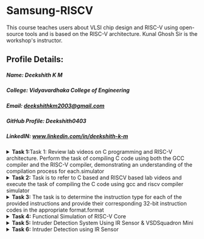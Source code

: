 # Samsung-RISCV
This course teaches users about VLSI chip design and RISC-V using open-source tools and is based on the RISC-V architecture. Kunal Ghosh Sir is the workshop's instructor.
## Profile Details:
##### Name: Deekshith K M
##### College: Vidyavardhaka College of Engineering
##### Email: deekshithkm2003@gmail.com
##### GitHub Profile: Deekshith0403
##### LinkedIN: www.linkedin.com/in/deekshith-k-m 
<details>
<summary><b>Task 1:</b>Task 1: Review lab videos on C programming and RISC-V architecture. Perform the task of compiling C code using both the GCC compiler and the RISC-V compiler, demonstrating an understanding of the compilation process for each.simulator</summary>   
<br>

##### Task 1: Review lab videos on C programming and RISC-V architecture. Perform the task of compiling C code using both the GCC compiler and the RISC-V compiler, demonstrating an understanding of the compilation process for each.

## C and RISC-V Programming Labs
This repository provides a detailed guide to compiling C programs and generating assembly code using both the standard GCC compiler and the RISC-V GCC compiler. It covers all essential steps and explanations for understanding the compilation and debugging workflows.

### Lab 1: Working with C Language
#### Compiling a .c File Locally
   1. Launch the bash terminal and navigate to the directory where you want to create your source file.
   2. Use the following command to create and open a new .c file for editing:
      
   ``` sh
   gedit sum_1ton.c
   ```

   ![s2](https://github.com/user-attachments/assets/d4988890-b199-42e9-b019-89f7064a3a99)
   
   3. Save your changes and compile the program with the following commands:
      
   ``` sh
   gcc sum_1ton.c
   ./a.out
   ```

   ![s4](https://github.com/user-attachments/assets/4c9efc95-21fc-4adc-9f4d-19d888500e7f)
   
   Compilation and execution are now complete.
   
   ### Lab 2: Programming with RISC-V
   #### Compiling a Program Using the RISC-V GCC Compiler
   1. Confirm that the RISC-V GCC compiler is installed and properly set up on your system.
   2. Check the contents of the .c file using the cat command:
      
      ``` sh
      cat sum_1ton.c
      ```
      
      ![s6](https://github.com/user-attachments/assets/e37bf503-24ff-4fa8-b954-18cb81f32682)
      
   4. Compile the program for RISC-V architecture with the following command:
      
      ``` sh
      riscv64-unknown-elf-gcc -O1 -mabi=lp64 -march=rv64i -o sum_1ton.o sum_1ton.c
      ```
   6. To view the assembly code, disassemble the compiled object file:
      
      ``` sh
      riscv64-unknown-elf-objdump -d sum_1ton.o
      ```
      
      ![s12](https://github.com/user-attachments/assets/74485935-6d5d-44a9-9f0a-18141b5da482)
      
   8. Use the /main search command in the terminal to find the main function in the disassembled output.

      ![s17](https://github.com/user-attachments/assets/20fad9fb-5d2a-4f6a-ba4f-b746b8e29a09)

  ### Explanation of Commands and Options:
  1. -mabi=lp64: Sets the Application Binary Interface (ABI) for 64-bit data types, suitable for RISC-V 64-bit architecture.
  2. -march=rv64i: Specifies the RISC-V 64-bit integer instruction set architecture.
  3. -O1: Activates basic optimization to improve performance without significantly increasing compilation time.
  4. riscv64-unknown-elf-objdump: This utility disassembles RISC-V binaries, allowing you to analyze and debug the code structure efficiently.
</details>

<details>   
<summary><b>Task 2:</b> Task is to refer to C based and RISCV based lab videos and execute the task of compiling the C code using gcc and riscv compiler simulator</summary>   
<br>

##### Task 2:Task is to refer to C based and RISCV based lab videos and execute the task of compiling the C code using gcc and riscv compiler simulator
## RISC-V ISA Simulation with SPIKE
This repository offers guidance on setting up and using SPIKE, a RISC-V ISA simulator, along with the Proxy Kernel (pk) for executing programs. It includes detailed instructions to install the required tools, perform simulations, and debug RISC-V programs efficiently. Follow the steps provided to get started with RISC-V development using SPIKE.

## About SPIKE
SPIKE is a C++-based open-source simulator for the RISC-V ISA. It provides an efficient environment for testing and debugging RISC-V programs, offering support for both standalone applications and complete operating systems like Linux, without requiring physical hardware.

## Simulating RISC-V with SPIKE
To verify the setup, compile and run a sample program (`sum_1ton.c`) using both the GCC compiler and the RISC-V toolchain.
### Using GCC Compiler:
~~~ sh
gcc add.c
./a.out
~~~
![VirtualBox_vdsworkshop_14_01_2025_00_04_48](https://github.com/user-attachments/assets/a781d490-d3a0-47a8-a8c7-153ecc32d427)

### Using RISC-V Compiler:
``` sh
spike pk add.o
```
## Analyzing the Assembly Code
### Objdump Analysis:
Generate the corresponding assembly code using the following command:
``` sh
riscv64-unknown-elf-objdump -d sum_1ton.o | less
```
![VirtualBox_vdsworkshop_13_01_2025_19_54_18](https://github.com/user-attachments/assets/9434e51b-379a-431e-ac19-4fb4e9031e41)

### Debugging with SPIKE:
1. Open the debugger using the command:
``` sh
spike -d pk product.o
```
2. Perform debugging operations in the terminal.
## Optimization Levels
Snapshots of the RISC-V object dump at various optimization levels (-O1 and -Ofast) offer valuable insights into the impact of compiler optimizations on the generated assembly code. Use these options during compilation to examine the differences.

-O1 Optimization

-Ofast Optimization
![image](https://github.com/user-attachments/assets/f840b18c-79b8-4e2c-a0d2-1de07ff47a8a)

</details>
<details>
<summary><b>Task 3:</b> The task is to determine the instruction type for each of the provided instructions and provide their corresponding 32-bit instruction codes in the appropriate format.format</summary>

# Understanding RISC-V and Its Instruction Formats
## Understanding RISC-V and Its Instruction Formats

### About RISC-V
RISC-V is an open-source Instruction Set Architecture (ISA) designed to empower developers in creating processors optimized for specific applications. Rooted in the Reduced Instruction Set Computer (RISC) principles, RISC-V marks the fifth iteration of processors developed under this concept. Its open and license-free model allows developers to use RISC-V without incurring licensing fees, offering an attractive alternative to proprietary processor technologies.

### RISC-v Instruction Formats
The instruction format of a processor specifies the structure of machine language instructions for execution. These instructions consist of binary code (0s and 1s), with each segment indicating details about data locations and the operations to execute. In RISC-V, there are six main instruction formats:
1. **R-format**
2. **I-format**
3. **S-format**
4. **B-format**
5. **U-format**
6. **J-format**

   ![instruction_formats](https://github.com/user-attachments/assets/a661f728-f5d5-493d-a4d9-d4a79b53618a)

Let’s examine each format in detail.

---

#### 1. R-type Instruction
R-type (Register-type) instructions perform operations directly on registers instead of memory locations. These instructions are primarily used for arithmetic and logical computations. Each R-type instruction is 32 bits long and is divided into six distinct fields:

##### Structure:

| Field Name | Size  | Description                            |
|------------|-------|----------------------------------------|
| Opcode     | 7 bits| Determines the instruction type        |
| rd         | 5 bits| Destination register                  |
| func3      | 3 bits| Specifies the type of operation       |
| rs1        | 5 bits| First source register                 |
| rs2        | 5 bits| Second source register                |
| func7      | 7 bits| Additional operation specification    |

##### Example: SUB Instruction (R-type)

**Instruction:** `SUB r12, r8, r3`  
- **Operation:** Subtracts the value in register `r3` from the value in `r8`, storing the result in `r12`.  

**Field Breakdown:**  
- **Opcode:** `0110011`  
- **rd (Destination):** `r12` -> `01100`  
- **rs1 (Source 1):** `r8` -> `01000`  
- **rs2 (Source 2):** `r3` -> `00011`  
- **func3:** `000`  
- **func7:** `0100000`  

**32-bit Instruction:**  
`0100000_00011_01000_000_01100_0110011`
##### Example: AND Instruction (R-type)

**Instruction:** `AND r11, r2, r5`  
- **Operation:** Performs a bitwise AND operation between the values in registers `r2` and `r5`, storing the result in `r11`.  

**Field Breakdown:**  
- **Opcode:** `0110011`  
- **rd (Destination):** `r11` -> `01011`  
- **rs1 (Source 1):** `r2` -> `00010`  
- **rs2 (Source 2):** `r5` -> `00101`  
- **func3:** `111`  
- **func7:** `0000000`  

**32-bit Instruction:**  
`0000000_00101_00010_111_01011_0110011`

##### Example: OR Instruction (R-type)

**Instruction:** `OR r13, r6, r7`  
- **Operation:** Performs a bitwise OR operation between the values in registers `r6` and `r7`, storing the result in `r13`.  

**Field Breakdown:**  
- **Opcode:** `0110011`  
- **rd (Destination):** `r13` -> `01101`  
- **rs1 (Source 1):** `r6` -> `00110`  
- **rs2 (Source 2):** `r7` -> `00111`  
- **func3:** `110`  
- **func7:** `0000000`  

**32-bit Instruction:**  
`0000000_00111_00110_110_01101_0110011`

  ![R-type_instruction_format](https://github.com/user-attachments/assets/83cd50ac-ab4e-47f5-abb7-5d7acf583b35)

---

#### 2. I-type Instruction
I-type (Immediate-type) instructions operate using a combination of a register and an immediate (constant) value. They are commonly utilized for load operations and computations involving immediate values.

##### Structure:

| Field Name | Size  | Description                            |
|------------|-------|----------------------------------------|
| Opcode     | 7 bits| Determines the instruction type        |
| rd         | 5 bits| Destination register                  |
| func3      | 3 bits| Specifies the type of operation       |
| rs1        | 5 bits| Source register                       |
| imm[11:0]  | 12 bits| Immediate value                      |

##### Example: ORI Instruction (I-type)

**Instruction:** `ORI r10, r3, 15`  
- **Operation:** Performs a bitwise OR operation between the value in `r3` and the immediate value `15`, storing the result in `r10`.  

**Field Breakdown:**  
- **Opcode:** `0010011`  
- **rd (Destination):** `r10` -> `01010`  
- **rs1 (Source):** `r3` -> `00011`  
- **imm[11:0] (Immediate):** `000000001111`  
- **func3:** `110`  

**32-bit Instruction:**  
`000000001111_00011_110_01010_0010011`

  ![I-type_instruction_format](https://github.com/user-attachments/assets/4093ac10-bf93-4fdf-be25-8f062c2fdf5c)

---

#### 3. S-type Instruction

S-type (Store-type) instructions store register values into memory locations.

##### Structure:

| Field Name | Size  | Description                            |
|------------|-------|----------------------------------------|
| Opcode     | 7 bits| Determines the instruction type        |
| rs1        | 5 bits| Base address register                 |
| rs2        | 5 bits| Source register                       |
| imm[11:5]  | 7 bits| Upper immediate value                  |
| imm[4:0]   | 5 bits| Lower immediate value                  |
| func3      | 3 bits| Specifies the type of operation       |

##### Example: SB Instruction (S-type)

**Instruction:** `SB r5, 4(r2)`  
- **Operation:** Stores the least significant byte of the value in `r5` into the memory at the address `r2 + 4`.  

**Field Breakdown:**  
- **Opcode:** `0100011`  
- **rs1 (Base Address):** `r2` -> `00010`  
- **rs2 (Source):** `r5` -> `00101`  
- **imm[11:5] (Upper Immediate):** `0000000`  
- **imm[4:0] (Lower Immediate):** `00100`  
- **func3:** `000`  

**32-bit Instruction:**  
`0000000_00101_00010_000_00100_0100011`

  ![image](https://github.com/user-attachments/assets/01eee62a-1120-4884-a251-2a9bb4df79f5)

---

#### 4. B-type Instruction

B-type (Branch-type) instructions are used for branching operations that depend on specific conditions.

##### Structure:

| Field Name | Size  | Description                            |
|------------|-------|----------------------------------------|
| Opcode     | 7 bits| Determines the instruction type        |
| rs1        | 5 bits| Source register 1                      |
| rs2        | 5 bits| Source register 2                      |
| imm[12|10:5|4:1|11] | 13 bits| Branch offset                |
| func3      | 3 bits| Specifies the condition for branching |

##### Example: BEQ Instruction (B-type)

**Instruction:** `BEQ r2, r3, 16`  
- **Operation:** Branches to the address `PC + 16` if the value in `r2` is equal to the value in `r3`.  

**Field Breakdown:**  
- **Opcode:** `1100011`  
- **rs1:** `r2` -> `00010`  
- **rs2:** `r3` -> `00011`  
- **imm[12|10:5|4:1|11]:** `0000010000`  
- **func3:** `000`  

**32-bit Instruction:**  
`0000000_00011_00010_000_10000_1100011`

##### Example: BNE Instruction (B-type)

**Instruction:** `BNE r1, r2, 10`  
- **Operation:** Branches to the address `PC + 10` if the value in `r1` is not equal to the value in `r2`.  

**Field Breakdown:**  
- **Opcode:** `1100011`  
- **rs1:** `r1` -> `00001`  
- **rs2:** `r2` -> `00010`  
- **imm[12|10:5|4:1|11]:** `0000010100`  
- **func3:** `001`  

**32-bit Instruction:**  
`0000000_00010_00001_001_01000_1100011`
  
  ![B_type_instruction_format](https://github.com/user-attachments/assets/f546b492-4b2c-4857-bc4b-a4d45846ca0e)

---

#### 5. U-type Instruction

U-type (Upper Immediate) instructions are used to load immediate values into the destination register, typically placing the immediate value in the upper 20 bits of the register.

##### Structure:

| Field Name | Size  | Description                            |
|------------|-------|----------------------------------------|
| Opcode     | 7 bits| Determines the instruction type        |
| rd         | 5 bits| Destination register                   |
| imm[31:12] | 20 bits| Upper immediate value                 |

  ![U-type_instruction_format](https://github.com/user-attachments/assets/c0e9c34f-c3ad-4bcc-9538-df11e68ef4ab)

---

#### 6. J-type Instruction

J-type (Jump-type) instructions are used to perform jump operations, typically employed for control flow changes such as loops and function calls.

##### Structure:

| Field Name | Size  | Description                            |
|------------|-------|----------------------------------------|
| Opcode     | 7 bits| Determines the instruction type        |
| rd         | 5 bits| Destination register                   |
| imm[20|10:1|11|19:12] | 20 bits| Jump offset                |

  ![J-type_instruction_format](https://github.com/user-attachments/assets/b367fe02-c1f8-45d0-9f54-020794f17117)

---
# RISC-V 15 Unique Instructions and Their 32-Bit Machine Codes

This repository documents 15 unique RISC-V instructions extracted from an object file, along with their corresponding 32-bit machine codes and instruction formats. This serves as a reference for understanding the RISC-V assembly language and its instruction encodings.

![obj](https://github.com/user-attachments/assets/26ce0a34-2824-4e89-baa8-06f51078857d)

---

## List of Instructions and Machine Codes

1. **`lui a0, 0x21` (Load Upper Immediate)**  
   - **Format**: U-type  
   - **Opcode**: `0110111`  
   - **Machine Code**: `0x00021537`  
   - **Binary**: `00000000001000010101000000110111`

2. **`li a3, 50` (Load Immediate)**  
   - **Format**: I-type  
   - **Opcode**: `0010011`  
   - **Machine Code**: `0x03200693`  
   - **Binary**: `00000011001000000000011010010011`

3. **`li a2, 5` (Load Immediate)**  
   - **Format**: I-type  
   - **Opcode**: `0010011`  
   - **Machine Code**: `0x00500613`  
   - **Binary**: `00000000010100000000001100010011`

4. **`li a1, 10` (Load Immediate)**  
   - **Format**: I-type  
   - **Opcode**: `0010011`  
   - **Machine Code**: `0x00a00593`  
   - **Binary**: `00000000101000000000001100110011`

5. **`addi a0, a0, 352` (Add Immediate)**  
   - **Format**: I-type  
   - **Opcode**: `0010011`  
   - **Machine Code**: `0x16050513`  
   - **Binary**: `00010110000001010000000001010011`

6. **`j 103f4` (Jump)**  
   - **Format**: J-type  
   - **Opcode**: `1101111`  
   - **Machine Code**: `0x3300006f`  
   - **Binary**: `00110011000000000000000001101111`

7. **`auipc a5, 0xffff0` (Add Upper Immediate to PC)**  
   - **Format**: U-type  
   - **Opcode**: `0010111`  
   - **Machine Code**: `0xffff0797`  
   - **Binary**: `11111111111111110000011110010111`

8. **`addi a5, a5, -200` (Add Immediate)**  
   - **Format**: I-type  
   - **Opcode**: `0010011`  
   - **Machine Code**: `0xf3878793`  
   - **Binary**: `11110011000001111000111110010011`

9. **`beqz a5, 100e0` (Branch if Equal to Zero)**  
   - **Format**: B-type  
   - **Opcode**: `1100011`  
   - **Machine Code**: `0x00078863`  
   - **Binary**: `00000000000001111000100001100011`

10. **`ret` (Return)**  
    - **Format**: I-type  
    - **Opcode**: `1100111`  
    - **Machine Code**: `0x00008067`  
    - **Binary**: `00000000000010000000011001110111`

11. **`auipc gp, 0x13` (Add Upper Immediate to PC)**  
    - **Format**: U-type  
    - **Opcode**: `0010111`  
    - **Machine Code**: `0x00013197`  
    - **Binary**: `00000000000000010011000110010111`

12. **`addi gp, gp, -1756` (Add Immediate)**  
    - **Format**: I-type  
    - **Opcode**: `0010011`  
    - **Machine Code**: `0x92418193`  
    - **Binary**: `10010010000000011000000110010011`

13. **`sub a2, a2, a0` (Subtract)**  
    - **Format**: R-type  
    - **Opcode**: `0110011`  
    - **Machine Code**: `0x40a60633`  
    - **Binary**: `01000010100110000000001100011011`

14. **`jal ra, 102d4` (Jump and Link)**  
    - **Format**: J-type  
    - **Opcode**: `1101111`  
    - **Machine Code**: `0x1d4000ef`  
    - **Binary**: `00011101010000000000000011101111`

15. **`lw a0, 0(sp)` (Load Word)**  
    - **Format**: I-type  
    - **Opcode**: `0000011`  
    - **Machine Code**: `0x00012503`  
    - **Binary**: `00000000000000010010010010100011`

---

</details>

<details>
<summary><b>Task 4:</b> Functional Simulation of RISC-V Core</summary>   
<br>

## 2. BLOCK DIAGRAM OF RISC-V RV32I
![image](https://user-images.githubusercontent.com/110079631/181293948-beb8622c-7696-4b06-b6c9-eeab9b8ab9d3.png)

## 3. INSTRUCTION SET OF RISC-V RV32I
![image](https://user-images.githubusercontent.com/110079631/181298133-60269bc2-01da-4b5c-8b42-69057b8dc15c.png)

# RISC-V Core Functional Simulation 
## 4. FUNCTIONAL SIMULATION

### 4.1 About iverilog and gtkwave
- Icarus Verilog is an implementation of the Verilog hardware description language.
- GTKWave is a fully featured GTK+ v1. 2 based wave viewer for Unix and Win32 which reads Ver Structural Verilog Compiler generated AET files as well as standard Verilog VCD/EVCD files and allows their viewing.

### 4.2 Installing iverilog and gtkwave

- **For Ubuntu**

 Open your terminal and type the following to install iverilog and GTKWave
 ```
 $   sudo apt get update
 $   sudo apt get install iverilog gtkwave
 ```

- **To clone the repository and download the netlist files for simulation , enter the following commands in your terminal.**

 ```
 $ git clone https://github.com/vinayrayapati/iiitb_rv32i
 $ cd iiitb_rv32i
 ```
- **To simulate and run the verilog code , enter the following commands in your terminal.**

```
$ iverilog -o iiitb_rv32i iiitb_rv32i.v iiitb_rv32i_tb.v
$ ./iiitb_rv32i
```
- **To see the output waveform in gtkwave, enter the following commands in your terminal.**

`$ gtkwave iiitb_rv32i.vcd`

Installed iverilog and GTKwave 

![VirtualBox_vdsworkshop_23_01_2025_16_56_05](https://github.com/user-attachments/assets/9727fdde-e6b7-42ff-b868-6c2182a4ce8f)

---

A directory named chethan was created 
```bash
mkdir chethan
```
The following commands were executed

![VirtualBox_vdsworkshop_23_01_2025_16_17_14](https://github.com/user-attachments/assets/bcec5209-824e-4cb2-94b1-ffa63434993c)

---

The below waveform was generated

![VirtualBox_vdsworkshop_23_01_2025_16_26_23](https://github.com/user-attachments/assets/52081c24-a338-4b58-a910-434054968ef2)

---

### Now analysing the output waveform of various instructions

Instruction 1: ADD R6, R2, R1 

![VirtualBox_vdsworkshop_03_02_2025_19_32_43](https://github.com/user-attachments/assets/4dabab4c-ee6a-42d0-ba4f-5af076e7c9ee)

---

Instruction 2: SUB R7, R1, R2

![VirtualBox_vdsworkshop_03_02_2025_19_34_13](https://github.com/user-attachments/assets/f6df1f47-829b-41e7-baf9-7039a116425e)

---

Instruction 3: AND R8, R1, R3

![VirtualBox_vdsworkshop_03_02_2025_19_35_54](https://github.com/user-attachments/assets/71340e1f-7abc-49a8-8877-7bcb861f5b29)

---

Instruction 4: OR R9, R2, R5

![VirtualBox_vdsworkshop_03_02_2025_19_36_55](https://github.com/user-attachments/assets/c4cd1c52-4895-4fce-9c40-f32f600794b7)

---

Instruction 5: XOR R10, R1, R4

![VirtualBox_vdsworkshop_03_02_2025_19_39_38](https://github.com/user-attachments/assets/d1202e87-d9b7-4890-b943-8a479b18cdcc)

---

Instruction 6: SLT R1, R2, R4

![VirtualBox_vdsworkshop_03_02_2025_19_40_14](https://github.com/user-attachments/assets/249d7109-25df-46ff-bd65-cbe9d837e915)

---

Instruction 7: ADDI R12, R4, 5

![VirtualBox_vdsworkshop_03_02_2025_19_43_32](https://github.com/user-attachments/assets/27f5f1e1-6d4f-4d20-9c49-2f7d624f5cf5)

---

Instruction 8: BEQ R0, R0, 15

![VirtualBox_vdsworkshop_03_02_2025_19_49_59](https://github.com/user-attachments/assets/a4ac6de4-3744-42da-a8f4-89814867c7f1)

---

Instruction 9:sw r3,r1,2

![VirtualBox_vdsworkshop_03_02_2025_20_17_08](https://github.com/user-attachments/assets/38bb8f76-c631-4485-86c9-d512f7d70039)

---

Instruction 10:lw r13,r1,2

![VirtualBox_vdsworkshop_03_02_2025_19_54_24](https://github.com/user-attachments/assets/829be81f-d76c-4d03-b815-683f23a9f78d)

---

Full 5-stage instruction pipeline and pc-increment description Waveform is given below:

![VirtualBox_vdsworkshop_03_02_2025_19_57_19](https://github.com/user-attachments/assets/abc1afa2-2cfe-4d47-b8c8-37ef74456910)


</details>

<details>
<summary><b>Task 5:</b> Intruder Detection System Using IR Sensor & VSDSquadron Mini</summary>   
<br>
   
# 🚀 Intruder Detection System Using IR Sensor & VSDSquadron Mini  

![Circuit Diagram](https://github.com/user-attachments/assets/6c766d4c-65ed-44d8-8b0b-a8b40a8989a1)  

## 📌 Overview  

The **Intruder Detection System** is a **real-time security solution** that detects unauthorized movement using an **Infrared (IR) sensor** and processes signals with the **VSDSquadron Mini FPGA board**. Upon detecting an intruder, the system **triggers an alert mechanism** such as a buzzer or LED.  

This project provides an **efficient, scalable, and cost-effective security solution** that can be further enhanced with **wireless communication, AI-based recognition, and cloud integration**.  

---

## 🎯 Features  
✔ **Real-time intrusion detection** using an IR sensor  
✔ **FPGA-based signal processing** for fast response  
✔ **Customizable alert mechanism** (buzzer, LED, or wireless notification)  
✔ **Scalable** – Can integrate **AI, cloud, and IoT** for enhanced security  
✔ **Low-cost & energy-efficient**  

---

## 🛠️ Components Required  

| **Component**      | **Specification** |
|--------------------|------------------|
| VSD Squadron Mini | FPGA Development Board |
| IR Sensor         | Motion Detection |
| Buzzer           | Alarm System |
| LED              | Visual Alert |
| 330-ohm Resistor | Current Limiting |
| Jumper Wires     | Circuit Connections |
| Breadboard       | Prototyping |

---

## 🔗 Circuit Pin Connections  

| **Component** | **Pin on Board** |
|--------------|------------------|
| **LED**      | Pin 6 |
| **Buzzer**   | Pin 5 |
| **IR Sensor** | Pin 4 |

---

## ⚡ How It Works  

1️⃣ The **IR sensor** detects motion based on **infrared radiation** emitted by objects.  
2️⃣ If movement is detected, the **VSDSquadron Mini FPGA** processes the signal.  
3️⃣ The system **triggers an alert** via a **buzzer, LED, or other notification methods**.  
4️⃣ The system can be enhanced with **AI-based detection, wireless alerts, or smart monitoring**.  

---

## 📌 Applications  

This system is **versatile** and can be used in various domains:  

### 🔹 **Home Security**  
- Detects intruders in **houses, apartments, and gated communities**  
- Can send **real-time alerts** via a **smart home system**  

### 🔹 **Industrial & Commercial Security**  
- Protects **factories, warehouses, and office spaces**  
- Restricts access to **high-security zones**  

### 🔹 **Military & Border Surveillance**  
- Detects **unauthorized personnel movements** in restricted areas  
- Can be deployed for **border security and military monitoring**  

### 🔹 **ATM & Bank Security**  
- Prevents theft by detecting **suspicious movements near ATMs**  
- Triggers **alarms during unauthorized access attempts**  

### 🔹 **Smart Parking & Access Control**  
- Monitors **vehicle entry and exit** in **parking lots**  
- Can trigger **automated gates or barriers**  

### 🔹 **Wildlife & Agricultural Monitoring**  
- Tracks **animal movement in restricted farming areas**  
- Helps in **wildlife conservation and anti-poaching efforts**  

### 🔹 **Hospital & Elderly Care Monitoring**  
- Detects **falls or unusual movement patterns** for patient safety  
- Can be used in **elderly care facilities for security and monitoring**  

---

## 🏗️ Future Enhancements  

🔹 **AI-powered detection** for enhanced accuracy  
🔹 **Wireless connectivity** for remote alerts and monitoring  
🔹 **Cloud-based integration** for centralized security control  
🔹 **Multi-sensor networking** for broader coverage  

---

## 🚀 Installation & Setup  

### 1️⃣ **Clone this Repository**  
```bash
git clone https://github.com/your-repo/intruder-detection-ir-sensor.git
cd intruder-detection-ir-sensor
 ```

</details>

<details>
<summary><b>Task 6:</b> Intruder Detection using IR Sensor</summary>   
<br>
# Intruder Detection using IR Sensor

## Overview
This project is part of Task 6 of the Samsung RISC-V program. The objective is to design an intruder detection system using an IR sensor, a buzzer, and an LED. When an intruder is detected, the system activates an alarm (buzzer) and visual alert (LED) to notify about unauthorized access.

![alt text](image.png)

![alt text](image-2.png)

![alt text](image-1.png)

## Components Required:

1. VSD Squadron Mini
2. IR Sensor
3. Buzzer
4. LED
5. 330 ohm Resistor
6. Jumper wires
7. Breadboard

## Pin Connections:

| **Component** | **PIN on Board** |
|--------------|------------------|
| LED         | Pin 6             |
| Buzzer      | Pin 5             |
| IR Sensor   | Pin 4             |

## Working Principle:
The IR sensor detects an object in its proximity. When an intruder is detected:
- The sensor sends a signal to the microcontroller.
- The microcontroller processes the signal and turns ON the LED and buzzer.
- The system remains in an alert state until the intruder is no longer detected.

## Code Implementation:
The program will be written in C and deployed on the VSD Squadron Mini board. It will read the sensor input and control the LED and buzzer accordingly.
```bash
#include <ch32v00x.h>
#include <debug.h>

void GPIO_Config(void)
{
GPIO_InitTypeDef GPIO_InitStructure = {0}; //structure variable GPIO_InitStructure of type GPIO_InitTypeDef which is used for GPIO configuration.

RCC_APB2PeriphClockCmd(RCC_APB2Periph_GPIOC, ENABLE); // to Enable the clock for Port C
//pin 4 OUT PIN FOR IR SENSOR
GPIO_InitStructure.GPIO_Pin = GPIO_Pin_4 ; // Defines which Pin to configure
GPIO_InitStructure.GPIO_Mode = GPIO_Mode_IPU; // Defines Input Type
GPIO_Init(GPIOC, &GPIO_InitStructure);

//Pin 5 for Buzzer
GPIO_InitStructure.GPIO_Pin = GPIO_Pin_5 ; // Defines which Pin to configure
GPIO_InitStructure.GPIO_Mode = GPIO_Mode_Out_PP; // Defines Output Type
GPIO_InitStructure.GPIO_Speed = GPIO_Speed_50MHz; // Defines speed
GPIO_Init(GPIOC, &GPIO_InitStructure);

//pin 6 IS LED PIN
GPIO_InitStructure.GPIO_Pin = GPIO_Pin_6 ; //
GPIO_InitStructure.GPIO_Mode = GPIO_Mode_Out_PP; // Defines Output Type
GPIO_InitStructure.GPIO_Speed = GPIO_Speed_50MHz; // Defines speed

GPIO_Init(GPIOC, &GPIO_InitStructure);

}


int main(void)
{
uint8_t IR = 0;
uint8_t set=1;
uint8_t reset=0;
NVIC_PriorityGroupConfig(NVIC_PriorityGroup_1);// Configuring NVIC priority group
SystemCoreClockUpdate();// Update System Core Clock
GPIO_Config();//Call GPIO configuration function

while(1)
{
    IR = GPIO_ReadInputDataBit(GPIOC, GPIO_Pin_4);
    if (IR==1)
    {
        //If IR sensor detects, then Buzzer and LED will be ON
        GPIO_WriteBit(GPIOC, GPIO_Pin_6, set);
        GPIO_WriteBit(GPIOC, GPIO_Pin_5, set);
        }
    
    else{
        //If IR sensor doesn't detect, then Buzzer and LED will be OFF
        GPIO_WriteBit(GPIOC, GPIO_Pin_6,reset);
        GPIO_WriteBit(GPIOC, GPIO_Pin_5,reset);
    }

    }
    
}
```
## Applications:
- Home security systems
- Automated door security
- Industrial safety systems

## Future Improvements:
- Integration with GSM module for remote alerts
- Implementation of a camera module for image capturing
- Enhancing detection range with multiple sensors

  </details>
